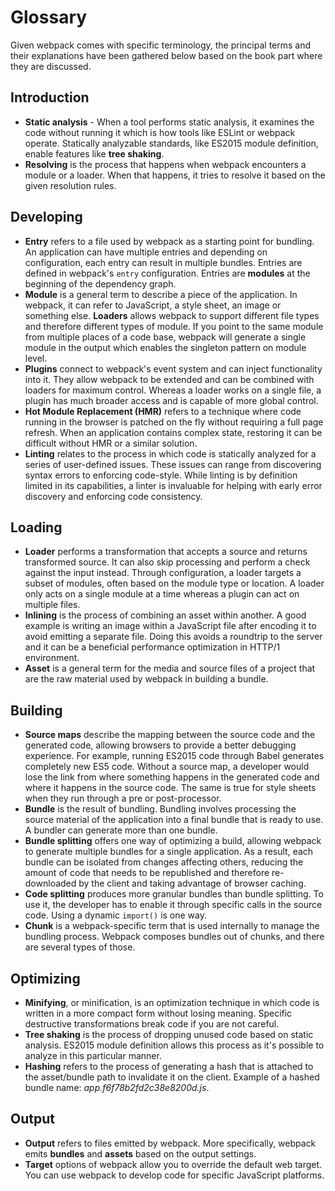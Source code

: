 # Glossary

Given webpack comes with specific terminology, the principal terms and their explanations have been gathered below based on the book part where they are discussed.

## Introduction

- **Static analysis** - When a tool performs static analysis, it examines the code without running it which is how tools like ESLint or webpack operate. Statically analyzable standards, like ES2015 module definition, enable features like **tree shaking**.
- **Resolving** is the process that happens when webpack encounters a module or a loader. When that happens, it tries to resolve it based on the given resolution rules.

## Developing

- **Entry** refers to a file used by webpack as a starting point for bundling. An application can have multiple entries and depending on configuration, each entry can result in multiple bundles. Entries are defined in webpack's `entry` configuration. Entries are **modules** at the beginning of the dependency graph.
- **Module** is a general term to describe a piece of the application. In webpack, it can refer to JavaScript, a style sheet, an image or something else. **Loaders** allows webpack to support different file types and therefore different types of module. If you point to the same module from multiple places of a code base, webpack will generate a single module in the output which enables the singleton pattern on module level.
- **Plugins** connect to webpack's event system and can inject functionality into it. They allow webpack to be extended and can be combined with loaders for maximum control. Whereas a loader works on a single file, a plugin has much broader access and is capable of more global control.
- **Hot Module Replacement (HMR)** refers to a technique where code running in the browser is patched on the fly without requiring a full page refresh. When an application contains complex state, restoring it can be difficult without HMR or a similar solution.
- **Linting** relates to the process in which code is statically analyzed for a series of user-defined issues. These issues can range from discovering syntax errors to enforcing code-style. While linting is by definition limited in its capabilities, a linter is invaluable for helping with early error discovery and enforcing code consistency.

## Loading

- **Loader** performs a transformation that accepts a source and returns transformed source. It can also skip processing and perform a check against the input instead. Through configuration, a loader targets a subset of modules, often based on the module type or location. A loader only acts on a single module at a time whereas a plugin can act on multiple files.
- **Inlining** is the process of combining an asset within another. A good example is writing an image within a JavaScript file after encoding it to avoid emitting a separate file. Doing this avoids a roundtrip to the server and it can be a beneficial performance optimization in HTTP/1 environment.
- **Asset** is a general term for the media and source files of a project that are the raw material used by webpack in building a bundle.

## Building

- **Source maps** describe the mapping between the source code and the generated code, allowing browsers to provide a better debugging experience. For example, running ES2015 code through Babel generates completely new ES5 code. Without a source map, a developer would lose the link from where something happens in the generated code and where it happens in the source code. The same is true for style sheets when they run through a pre or post-processor.
- **Bundle** is the result of bundling. Bundling involves processing the source material of the application into a final bundle that is ready to use. A bundler can generate more than one bundle.
- **Bundle splitting** offers one way of optimizing a build, allowing webpack to generate multiple bundles for a single application. As a result, each bundle can be isolated from changes affecting others, reducing the amount of code that needs to be republished and therefore re-downloaded by the client and taking advantage of browser caching.
- **Code splitting** produces more granular bundles than bundle splitting. To use it, the developer has to enable it through specific calls in the source code. Using a dynamic `import()` is one way.
- **Chunk** is a webpack-specific term that is used internally to manage the bundling process. Webpack composes bundles out of chunks, and there are several types of those.

## Optimizing

- **Minifying**, or minification, is an optimization technique in which code is written in a more compact form without losing meaning. Specific destructive transformations break code if you are not careful.
- **Tree shaking** is the process of dropping unused code based on static analysis. ES2015 module definition allows this process as it's possible to analyze in this particular manner.
- **Hashing** refers to the process of generating a hash that is attached to the asset/bundle path to invalidate it on the client. Example of a hashed bundle name: _app.f6f78b2fd2c38e8200d.js_.

## Output

- **Output** refers to files emitted by webpack. More specifically, webpack emits **bundles** and **assets** based on the output settings.
- **Target** options of webpack allow you to override the default web target. You can use webpack to develop code for specific JavaScript platforms.
